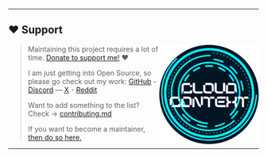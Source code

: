 ---

<a id="support"></a>

## ❤️ Support

> [<img src=".github/logo.svg" align="right" height="200" alt="Cloud Context Logo">](http://www.cloudcontext.cc)
>
> Maintaining this project requires a lot of time. [Donate to support me!](https://buymeacoffee.com/mathewlewallen) ❤️
>
> I am just getting into Open Source, so please go check out my work:
> [GitHub](https://github.com/mathewlewallen) - [Discord](https://discord.gg/5QzMemJn) — [X](https://x.com/cloud_context_) - [Reddit](https://www.reddit.com/user/Cloud_Context/)
>
> Want to add something to the list? Check -> [contributing.md](contributing.md)
>
> If you want to become a maintainer, [then do so here.](https://github.com/mathewlewallen/awesome-free-tools/issues/1)

---